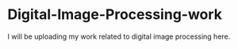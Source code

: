 # Digital-Image-Processing-work
I will be uploading my work related to digital image processing here.
